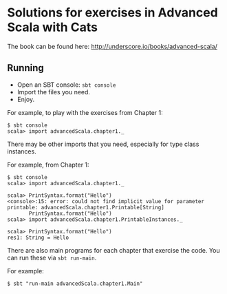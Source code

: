 # Solutions for exercises in Advanced Scala with Cats

The book can be found here:
http://underscore.io/books/advanced-scala/

## Running

* Open an SBT console: `sbt console`
* Import the files you need.
* Enjoy.

For example, to play with the exercises from Chapter 1:

```
$ sbt console
scala> import advancedScala.chapter1._

```

There may be other imports that you need, especially for type class instances.

For example, from Chapter 1:

```
$ sbt console
scala> import advancedScala.chapter1._

scala> PrintSyntax.format("Hello")
<console>:15: error: could not find implicit value for parameter printable: advancedScala.chapter1.Printable[String]
       PrintSyntax.format("Hello")
scala> import advancedScala.chapter1.PrintableInstances._

scala> PrintSyntax.format("Hello")
res1: String = Hello
```

There are also main programs for each chapter that exercise the code. You can run these via `sbt run-main`.

For example:
```
$ sbt "run-main advancedScala.chapter1.Main"
```

